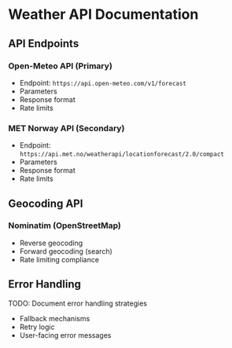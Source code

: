 # Weather API Documentation

## API Endpoints

### Open-Meteo API (Primary)
- Endpoint: `https://api.open-meteo.com/v1/forecast`
- Parameters
- Response format
- Rate limits

### MET Norway API (Secondary)
- Endpoint: `https://api.met.no/weatherapi/locationforecast/2.0/compact`
- Parameters
- Response format
- Rate limits

## Geocoding API

### Nominatim (OpenStreetMap)
- Reverse geocoding
- Forward geocoding (search)
- Rate limiting compliance

## Error Handling

TODO: Document error handling strategies
- Fallback mechanisms
- Retry logic
- User-facing error messages
